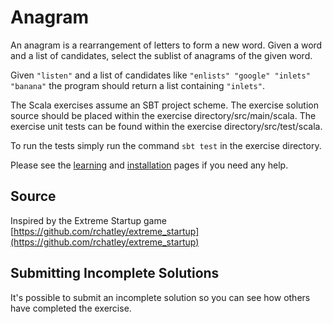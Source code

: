 # Anagram

An anagram is a rearrangement of letters to form a new word.
Given a word and a list of candidates, select the sublist of anagrams of the given word.

Given `"listen"` and a list of candidates like `"enlists" "google"
"inlets" "banana"` the program should return a list containing
`"inlets"`.

The Scala exercises assume an SBT project scheme. The exercise solution source
should be placed within the exercise directory/src/main/scala. The exercise
unit tests can be found within the exercise directory/src/test/scala.

To run the tests simply run the command `sbt test` in the exercise directory.

Please see the [learning](https://exercism.io/tracks/scala/learning) and 
[installation](https://exercism.io/tracks/scala/installation) pages if you need any help.


## Source

Inspired by the Extreme Startup game [https://github.com/rchatley/extreme_startup](https://github.com/rchatley/extreme_startup)

## Submitting Incomplete Solutions
It's possible to submit an incomplete solution so you can see how others have completed the exercise.
